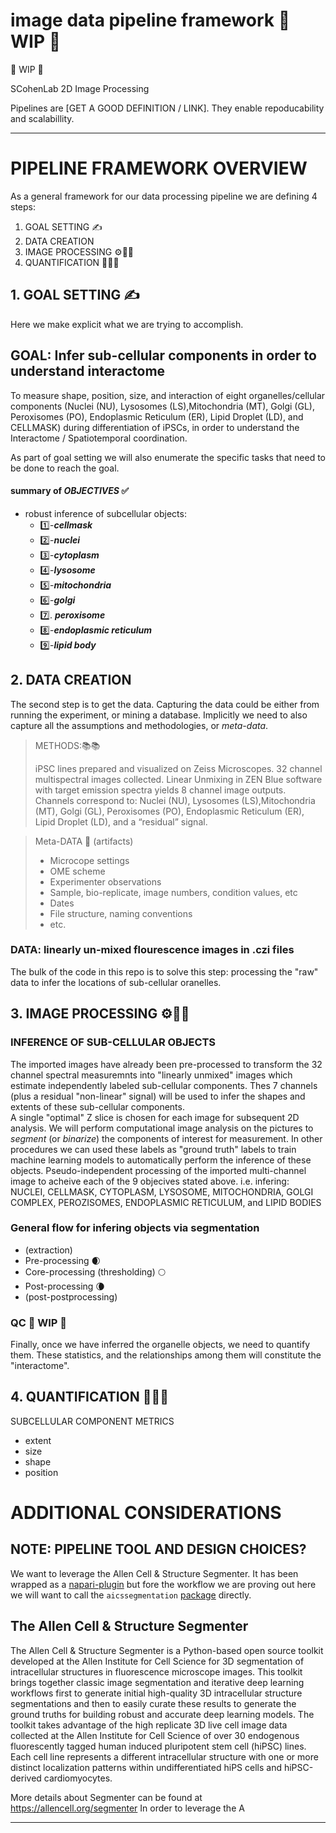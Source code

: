 # image data pipeline framework 🚧 WIP 🚧 

🚧 WIP 🚧 

SCohenLab 2D Image Processing  

Pipelines are [GET A GOOD DEFINITION / LINK].  They enable repoducability and scalabillity.

--------------
# PIPELINE FRAMEWORK OVERVIEW

As a general framework for our data processing pipeline we are defining 4 steps:
1. GOAL SETTING ✍
2. DATA CREATION
3. IMAGE PROCESSING  ⚙️🩻🔬
4. QUANTIFICATION 📏📐🧮

## 1. GOAL SETTING ✍

Here we make explicit what we are trying to accomplish.

## GOAL:  Infer sub-cellular components in order to understand interactome 
To measure shape, position, size, and interaction of eight organelles/cellular components (Nuclei (NU), Lysosomes (LS),Mitochondria (MT), Golgi (GL), Peroxisomes (PO), Endoplasmic Reticulum (ER), Lipid Droplet (LD), and CELLMASK) during differentiation of iPSCs, in order to understand the Interactome / Spatiotemporal coordination.

As part of goal setting we will also enumerate the specific tasks that need to be done to reach the goal.
#### summary of _OBJECTIVES_ ✅
- robust inference of subcellular objects:
  - 1️⃣-***cellmask***
  - 2️⃣-***nuclei***
  - 3️⃣-***cytoplasm***
  - 4️⃣-***lysosome***
  - 5️⃣-***mitochondria***
  - 6️⃣-***golgi***
  - 7️⃣. ***peroxisome***
  - 8️⃣-***endoplasmic reticulum***
  - 9️⃣-***lipid body***

## 2. DATA CREATION
The second step is to get the data.  Capturing the data could be either from running the experiment, or mining a database.   Implicitly we need to also capture all the assumptions and methodologies, or _meta-data_.

> METHODS:📚📚
> 
> iPSC lines prepared and visualized on Zeiss Microscopes. 32 channel multispectral images collected.  Linear Unmixing in  ZEN Blue software with target emission spectra yields 8 channel image outputs.  Channels correspond to: Nuclei (NU), Lysosomes (LS),Mitochondria (MT), Golgi (GL), Peroxisomes (PO), Endoplasmic Reticulum (ER), Lipid Droplet (LD), and a “residual” signal.

> Meta-DATA 🏺 (artifacts)
>  - Microcope settings
>  - OME scheme
> - Experimenter observations
> - Sample, bio-replicate, image numbers, condition values, etc
>  - Dates
>  - File structure, naming conventions
>  - etc.

### DATA: linearly un-mixed flourescence images in .czi files

The bulk of the code in this repo is to solve this step:  processing the "raw" data to infer the locations of sub-cellular oranelles.

## 3. IMAGE PROCESSING  ⚙️🩻🔬
### INFERENCE OF SUB-CELLULAR OBJECTS
The imported images have already been pre-processed to transform the 32 channel spectral measuremnts into "linearly unmixed" images which estimate independently labeled sub-cellular components.  Thes 7 channels (plus a residual "non-linear" signal) will be used to infer the shapes and extents of these sub-cellular components.   
A single "optimal" Z slice is chosen for each image for subsequent 2D analysis.
We will perform computational image analysis on the pictures to _segment_ (or _binarize_) the components of interest for measurement.  In other procedures we can used these labels as "ground truth" labels to train machine learning models to automatically perform the inference of these objects.
Pseudo-independent processing of the imported multi-channel image to acheive each of the 9 objecives stated above.  i.e. infering: NUCLEI, CELLMASK, CYTOPLASM, LYSOSOME, MITOCHONDRIA, GOLGI COMPLEX, PEROZISOMES, ENDOPLASMIC RETICULUM, and LIPID BODIES

### General flow for infering objects via segmentation
- (extraction) 
- Pre-processing 🌒
- Core-processing (thresholding) 🌕
- Post-processing  🌘
- (post-postprocessing) 

### QC 🚧 WIP 🚧 

Finally, once we have inferred the organelle objects, we need to quantify them. These statistics, and the relationships among them will constitute the "interactome".

## 4. QUANTIFICATION 📏📐🧮

SUBCELLULAR COMPONENT METRICS
-  extent 
-  size
-  shape
-  position

# ADDITIONAL CONSIDERATIONS

## NOTE: PIPELINE TOOL AND DESIGN CHOICES?
We want to leverage the Allen Cell & Structure Segmenter.  It has been wrapped as a [napari-plugin](https://www.napari-hub.org/plugins/napari-allencell-segmenter) but fore the workflow we are proving out here we will want to call the `aicssegmentation` [package](https://github.com/AllenCell/aics-segmentation) directly.

## ​The Allen Cell & Structure Segmenter 
​The Allen Cell & Structure Segmenter is a Python-based open source toolkit developed at the Allen Institute for Cell Science for 3D segmentation of intracellular structures in fluorescence microscope images. This toolkit brings together classic image segmentation and iterative deep learning workflows first to generate initial high-quality 3D intracellular structure segmentations and then to easily curate these results to generate the ground truths for building robust and accurate deep learning models. The toolkit takes advantage of the high replicate 3D live cell image data collected at the Allen Institute for Cell Science of over 30 endogenous fluorescently tagged human induced pluripotent stem cell (hiPSC) lines. Each cell line represents a different intracellular structure with one or more distinct localization patterns within undifferentiated hiPS cells and hiPSC-derived cardiomyocytes.

More details about Segmenter can be found at https://allencell.org/segmenter
In order to leverage the A

---------------------